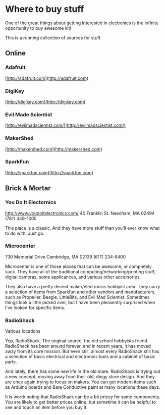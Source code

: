 Where to buy stuff
==================

One of the great things about getting interested in electronics is the infinite opportunity to buy awesome kit!

This is a running collection of sources for stuff.

Online
------

### Adafruit

[http://adafruit.com](http://adafruit.com)

### DigiKey

[http://digikey.com](http://digikey.com)

### Evil Made Scientist

[http://evilmadscientist.com/](http://evilmadscientist.com/)

### MakerShed

[http://makershed.com](http://makershed.com)

### SparkFun

[http://sparkfun.com](http://sparkfun.com)

Brick & Mortar
--------------

### You Do It Electornics

http://www.youdoitelectronics.com/
40 Franklin St.
Needham, MA 02494
(781) 449-1005

This place is a classic. And they have more stuff than you'll ever know what to do with. Just go.


### Microcenter

730 Memorial Drive
Cambridge, MA 02139
(617) 234-6400

Microcenter is one of those places that can be awesome, or completely suck. They have all of the traditional computing/networking/printing stuff, digital cameras, some applicances, and various other accersories.

They also have a pretty decent maker/electronics hobbyist area. They carry a selection of items from Sparkfun and other vendors and manufacturers, such as Propeller, Beagle, LittleBits, and Evil Mad Scientist. Sometimes things look a little picked over, but I have been pleasently surprised when I've looked for specific items.

### RadioShack

Various locations

Yep, RadioShack. The original source, the old school hobbyists friend. RadioShack has been around forever, and in recent years, it has moved away from its core mission. But even still, almost every RadioShack still has a selection of basic electrical and electronics tools and a cabinet of basic parts.

And lately, there has some new life in the old mare. RadioShack is trying out a new concept, moving away from their old, dingy store design. And they are once again trying to focus on makers. You can get modern items such as Arduino boards and Bare Conductive paint at many locations these days.

It is worth noting that RadioShack can be a bit pricey for some components. You are likely to get better prices online, but sometime it can be helpful to see and touch an item before you buy it.